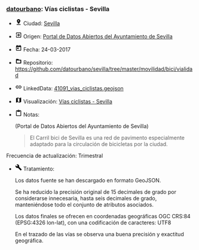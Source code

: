 ### [datourbano](https://github.com/datourbano): Vías ciclistas - Sevilla

* ![](https://raw.githubusercontent.com/datourbano/simbologia/master/_/ubicacion_18.png) Ciudad: [Sevilla](https://datourbano.github.io/sevilla)
* ![](https://raw.githubusercontent.com/datourbano/simbologia/master/_/origen_18.png) Origen: [Portal de Datos Abiertos del Ayuntamiento de Sevilla](http://datosabiertos.sevilla.org/dataset/?id=vias-ciclistas)
* ![](https://raw.githubusercontent.com/datourbano/simbologia/master/_/calendario_18.png) Fecha: 24-03-2017
* ![](https://raw.githubusercontent.com/datourbano/simbologia/master/_/carpeta_18.png) Repositorio: https://github.com/datourbano/sevilla/tree/master/movilidad/bici/vialidad
* ![](https://raw.githubusercontent.com/datourbano/simbologia/master/_/enlace_18.png) LinkedData: [41091_vias_ciclistas.geojson](https://raw.githubusercontent.com/datourbano/sevilla/master/movilidad/bici/vialidad/41091_vias_ciclistas.geojson)
* ![](https://raw.githubusercontent.com/datourbano/simbologia/master/_/mapa_18.png) Visualización: [Vías ciclistas - Sevilla](https://datourbano.github.io/sevilla/movilidad/bici/servicios/41091_vias_ciclistas)
* ![](https://raw.githubusercontent.com/datourbano/simbologia/master/_/notas_18.png) Notas:

  (Portal de Datos Abiertos del Ayuntamiento de Sevilla)
  >El Carril bici de Sevilla es una red de pavimento especialmente adaptado para la circulación de bicicletas por la ciudad.

Frecuencia de actualización: Trimestral
* ![](https://raw.githubusercontent.com/datourbano/simbologia/master/_/herramienta_18.png) Tratamiento:

  Los datos fuente se han descargado en formato GeoJSON. 

  Se ha reducido la precisión original de 15 decimales de grado por considerarse innecesaria, hasta seis decimales de grado, manteniéndose todo el conjunto de atributos asociados.

  Los datos finales se ofrecen en coordenadas geográficas OGC CRS:84 (EPSG:4326 lon-lat), con una codificación de caracteres: UTF8

  En el trazado de las vías se observa una buena precisión y exactitud geográfica.
